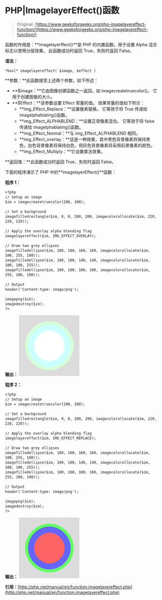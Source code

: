 # PHP|ImagelayerEffect()函数

> Original: [https://www.geeksforgeeks.org/php-imagelayereffect-function/](https://www.geeksforgeeks.org/php-imagelayereffect-function/)

函数的作用是：**imagelayerffect()**是 PHP 的内置函数，用于设置 Alpha 混合标志以使用分层效果。 此函数成功时返回 True，失败时返回 False。

**语法：**

```
*bool* imagelayereffect( $image, $effect )
```

**参数：**此函数接受上述两个参数，如下所述：

*   **$image：**它由图像创建函数之一返回，如 imagecreatetruecolor()。 它用于创建图像的大小。
*   **$Effect：**该参数设置 Effect 常量的值。 效果常量的值如下所示：
    *   **img_Effect_Replace：**设置像素替换。 它等效于将 True 传递给 imagelphablating()函数。
    *   **img_Effect_ALPHABLEND：**设置正常像素混合。 它等效于将 false 传递给 imagelphablating()函数。
    *   **img_Effect_Normal：**与 img_Effect_ALPHABLEND 相同。
    *   **img_Effect_overlay：**这是一种效果，其中黑色背景像素将保持黑色，白色背景像素将保持白色，但灰色背景像素将采用前景像素的颜色。
    *   **img_Effect_Multiply：**它设置乘法效果。

**返回值：**此函数成功时返回 True，失败时返回 False。

下面的程序演示了 PHP 中的**imagelayerEffect()**函数：

**程序 1：**

```
<?php
// Setup an image
$im = imagecreatetruecolor(200, 200);

// Set a background
imagefilledrectangle($im, 0, 0, 200, 200, imagecolorallocate($im, 220, 220, 220));

// Apply the overlay alpha blending flag
imagelayereffect($im, IMG_EFFECT_OVERLAY);

// Draw two grey ellipses
imagefilledellipse($im, 100, 100, 160, 160, imagecolorallocate($im, 100, 255, 100));
imagefilledellipse($im, 100, 100, 140, 140, imagecolorallocate($im, 100, 100, 255));
imagefilledellipse($im, 100, 100, 100, 100, imagecolorallocate($im, 255, 100, 100));

// Output
header('Content-type: image/png');

imagepng($im);
imagedestroy($im);
?>
```

**输出：**
![](img/48c796166a14de82b55558a9b19c64ee.png)

**程序 2：**

```
<?php
// Setup an image
$im = imagecreatetruecolor(200, 200);

// Set a background
imagefilledrectangle($im, 0, 0, 200, 200, imagecolorallocate($im, 220, 220, 220));

// Apply the overlay alpha blending flag
imagelayereffect($im, IMG_EFFECT_REPLACE);

// Draw two grey ellipses
imagefilledellipse($im, 100, 100, 160, 160, imagecolorallocate($im, 100, 255, 100));
imagefilledellipse($im, 100, 100, 140, 140, imagecolorallocate($im, 100, 100, 255));
imagefilledellipse($im, 100, 100, 100, 100, imagecolorallocate($im, 255, 100, 100));

// Output
header('Content-type: image/png');

imagepng($im);
imagedestroy($im);
?>
```

**输出：**
![](img/a0828a849ed61a1b400d6afee7e8bada.png)

**引用：**[http://php.net/manual/en/function.imagelayereffect.php](http://php.net/manual/en/function.imagelayereffect.php)